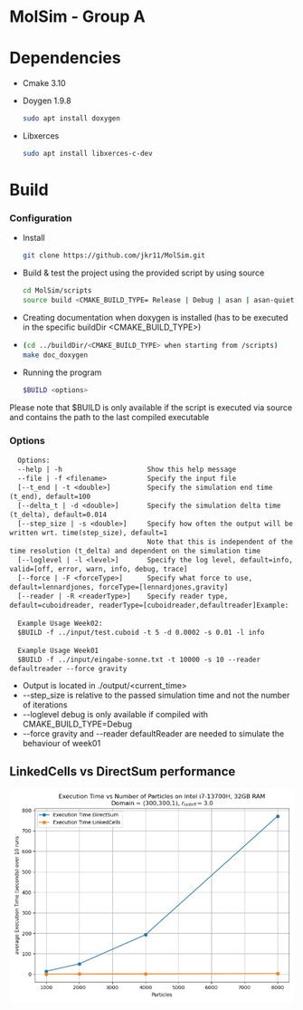 MolSim - Group A
===

# Dependencies
- Cmake 3.10

- Doygen 1.9.8

    ```bash
    sudo apt install doxygen
    ```

- Libxerces
  ```bash
  sudo apt install libxerces-c-dev
  ```

# Build
### Configuration
- Install
  ```bash
  git clone https://github.com/jkr11/MolSim.git
  ```
- Build & test the project using the provided script by using source
  ```bash
  cd MolSim/scripts
  source build <CMAKE_BUILD_TYPE= Release | Debug | asan | asan-quiet>
  ```
- Creating documentation when doxygen is installed (has to be executed in the specific buildDir <CMAKE_BUILD_TYPE>)
- ```bash
  (cd ../buildDir/<CMAKE_BUILD_TYPE> when starting from /scripts)
  make doc_doxygen 
  ```
- Running the program
  ```bash
  $BUILD <options>
  ``` 
Please note that $BUILD is only available if the script is executed via source and contains the path to the last compiled executable

### Options

```console
  Options:
  --help | -h                     Show this help message
  --file | -f <filename>          Specify the input file
  [--t_end | -t <double>]         Specify the simulation end time (t_end), default=100
  [--delta_t | -d <double>]       Specify the simulation delta time (t_delta), default=0.014
  [--step_size | -s <double>]     Specify how often the output will be written wrt. time(step_size), default=1
                                  Note that this is independent of the time resolution (t_delta) and dependent on the simulation time
  [--loglevel | -l <level>]       Specify the log level, default=info, valid=[off, error, warn, info, debug, trace]
  [--force | -F <forceType>]      Specify what force to use, default=lennardjones, forceType=[lennardjones,gravity]
  [--reader | -R <readerType>]    Specify reader type, default=cuboidreader, readerType=[cuboidreader,defaultreader]Example:
  
  Example Usage Week02:
  $BUILD -f ../input/test.cuboid -t 5 -d 0.0002 -s 0.01 -l info
  
  Example Usage Week01
  $BUILD -f ../input/eingabe-sonne.txt -t 10000 -s 10 --reader defaultreader --force gravity
```

- Output is located in ./output/<current_time>
- --step_size is relative to the passed simulation time and not the number of iterations
- --loglevel debug is only available if compiled with CMAKE_BUILD_TYPE=Debug
- --force gravity and --reader defaultReader are needed to simulate the behaviour of week01 

## LinkedCells vs DirectSum performance

![figure](benchmark/graph.png)